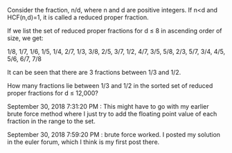 

Consider the fraction, n/d, where n and d are positive integers. If n<d and HCF(n,d)=1, it is called a reduced proper fraction.

If we list the set of reduced proper fractions for d ≤ 8 in ascending order of size, we get:

1/8, 1/7, 1/6, 1/5, 1/4, 2/7, 1/3, 3/8, 2/5, 3/7, 1/2, 4/7, 3/5, 5/8, 2/3, 5/7, 3/4, 4/5, 5/6, 6/7, 7/8

It can be seen that there are 3 fractions between 1/3 and 1/2.

How many fractions lie between 1/3 and 1/2 in the sorted set of reduced proper fractions for d ≤ 12,000?


September 30, 2018 7:31:20 PM : This might have to go with my earlier brute force method where I just try to add the floating point value of each fraction in the range to the set.

September 30, 2018 7:59:20 PM : brute force worked. I posted my solution in the euler forum, which I think is my first post there.